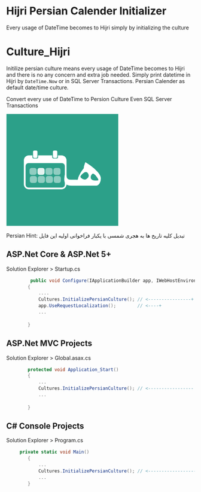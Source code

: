 # Hijri Persian Calender Initializer
Every usage of DateTime becomes to Hijri simply by initializing the culture

# Culture_Hijri
Initilize persian culture means every usage of DateTime becomes to Hijri and there is no any concern and extra job needed.
Simply print datetime in Hijri by `DateTime.Now` or in SQL Server Transactions.
Persian Calender as default date/time culture.

Convert every use of DateTime to Persion Culture
Even SQL Server Transactions

![Screenshot](Peyman.HijriPersianCalenderInitializer/Banner.png)

Persian Hint:      تبدیل کلیه  تاریخ ها به هجری شمسی
  با یکبار فراخوانی اولیه این فایل
   
## ASP.Net Core & ASP.Net 5+
Solution Explorer > Startup.cs
```csharp
         public void Configure(IApplicationBuilder app, IWebHostEnvironment env)
        {
            ....
            Cultures.InitializePersianCulture(); // <----------------+ add these lines
            app.UseRequestLocalization();        // <----+
            ...

        }
```

## ASP.Net MVC Projects
Solution Explorer > Global.asax.cs
```csharp
        protected void Application_Start()
        {
            ...
            Cultures.InitializePersianCulture(); // <----------------- add this line
            ...

        }
```


## C# Console Projects

Solution Explorer > Program.cs
```csharp
     private static void Main()
        {
            ...
            Cultures.InitializePersianCulture(); // <------------------ add this line
            ...
        }
```


